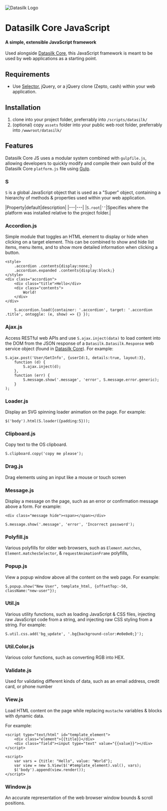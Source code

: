 ![Datasilk Logo](http://www.markentingh.com/projects/datasilk/logo.png)

# Datasilk Core JavaScript
#### A simple, extensible JavaScript framework
Used alongside [Datasilk Core](http://www.github.com/Datasilk/Core), this JavaScript framework is meant to be used by web applications as a starting point. 

## Requirements
 * Use [Selector](http://github.com/websilk/selector), jQuery, or a jQuery clone (Zepto, cash) within your web application.

## Installation
1. clone into your project folder, preferrably into `/scripts/datasilk/`
2. (optional) copy `assets` folder into your public web root folder, preferrably into `/wwwroot/datasilk/`

## Features
Datasilk Core JS uses a modular system combined with `gulpfile.js`, allowing developers to quickly modify and compile their own build of the Datasilk Core `platform.js` file using [Gulp](https://www.gulpjs.com').


### S
`S` is a global JavaScript object that is used as a "Super" object, containing a hierarchy of methods & properties used within your web application. 

|Property|default|description|
|---|---|
|`S.root`|`''`|Specifies where the platform was installed relative to the project folder.|

### Accordion.js
Simple module that toggles an HTML element to display or hide when clicking on a target element. This can be combined to show and hide list items, menu items, and to show more detailed information when clicking a button.

```
<style>
	.accordion .contents{display:none;}
	.accordion.expanded .contents{display:block;}
</style>
<div class="accordion">
	<div class="title">Hello</div>
	<div class="contents">
		World!	
	</div>
</div>
```
```
	S.accordion.load({container: '.accordion', target: '.accordion .title', ontoggle: (e, show) => {} });
```

### Ajax.js
Access RESTful web APIs and use `S.ajax.inject(data)` to load content into the DOM from the JSON response of a `Datasilk.Datasilk.Response` web service object (found in [Datasilk Core](http://github.com/Datasilk/Core)). For example:

```
S.ajax.post('User/GetInfo', {userId:1, details:true, layout:3}, 
	function (d) {
		S.ajax.inject(d);
	}, 
	function (err) {
		S.message.show('.message', 'error', S.message.error.generic);
	}
);
```

### Loader.js
Display an SVG spinning loader animation on the page. For example:

```
$('body').html(S.loader({padding:5}));
```

### Clipboard.js
Copy text to the OS clipboard.
```
S.clipboard.copy('copy me please');
```

### Drag.js
Drag elements using an input like a mouse or touch screen

### Message.js
Display a message on the page, such as an error or confirmation message above a form. For example:

```
<div class="message hide"><span></span></div>
```

```
S.message.show('.message', 'error', 'Incorrect password');
```

### Polyfill.js
Various polyfills for older web browsers, such as `Element.matches`, `Element.matchesSelector`, & `requestAnimationFrame` polyfills, 

### Popup.js
View a popup window above all the content on the web page. For example:

```
S.popup.show("New User", template_html, {offsetTop:-50, className:"new-user"});
```

### Util.js
Various utility functions, such as loading JavaScript & CSS files, injecting raw JavaScript code from a string, and injecting raw CSS styling from a string. For example:

```
S.util.css.add('bg_update', '.bg{background-color:#e0e0e0;}');
```

### Util.Color.js
Various color functions, such as converting RGB into HEX.

### Validate.js
Used for validating different kinds of data, such as an email address, credit card, or phone number

### View.js
Load HTML content on the page while replacing `mustache` variables & blocks with dynamic data.

For example:

```
<script type="text/html" id="template_element">
    <div class="element">{{title}}</div>
    <div class="field"><input type="text" value="{{value}}"></div>
</script>

<script>
    var vars = {title: "Hello", value: "World"};
    var view = new S.View($('#template_element).val(), vars);
    $('body').append(view.render());
</script>
```

### Window.js
An accurate representation of the web browser window bounds & scroll positions.

